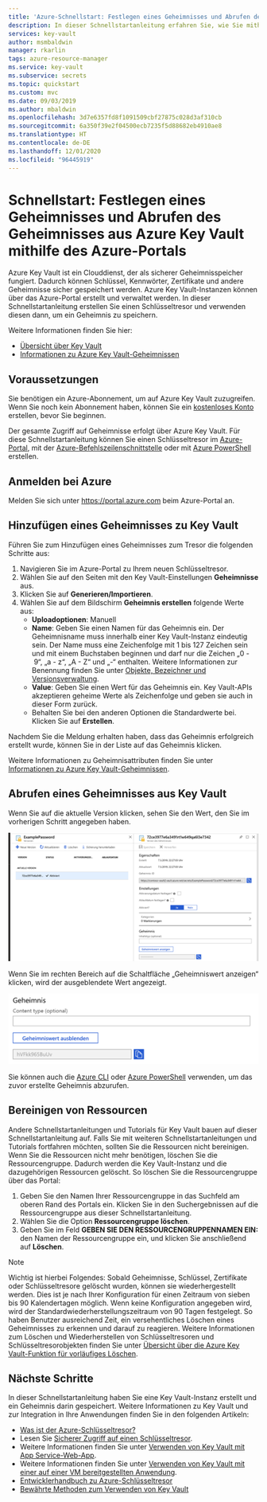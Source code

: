 ```yaml
---
title: 'Azure-Schnellstart: Festlegen eines Geheimnisses und Abrufen des Geheimnisses aus Key Vault mithilfe des Azure-Portals | Microsoft-Dokumentation'
description: In dieser Schnellstartanleitung erfahren Sie, wie Sie mithilfe des Azure-Portals ein Geheimnis in Azure Key Vault festlegen und das Geheimnis daraus abrufen.
services: key-vault
author: msmbaldwin
manager: rkarlin
tags: azure-resource-manager
ms.service: key-vault
ms.subservice: secrets
ms.topic: quickstart
ms.custom: mvc
ms.date: 09/03/2019
ms.author: mbaldwin
ms.openlocfilehash: 3d7e6357fd8f1091509cbf27875c028d3af310cb
ms.sourcegitcommit: 6a350f39e2f04500ecb7235f5d88682eb4910ae8
ms.translationtype: HT
ms.contentlocale: de-DE
ms.lasthandoff: 12/01/2020
ms.locfileid: "96445919"
---
```

# <a name="quickstart-set-and-retrieve-a-secret-from-azure-key-vault-using-the-azure-portal"></a>Schnellstart: Festlegen eines Geheimnisses und Abrufen des Geheimnisses aus Azure Key Vault mithilfe des Azure-Portals

Azure Key Vault ist ein Clouddienst, der als sicherer Geheimnisspeicher fungiert. Dadurch können Schlüssel, Kennwörter, Zertifikate und andere Geheimnisse sicher gespeichert werden. Azure Key Vault-Instanzen können über das Azure-Portal erstellt und verwaltet werden. In dieser Schnellstartanleitung erstellen Sie einen Schlüsseltresor und verwenden diesen dann, um ein Geheimnis zu speichern. 

Weitere Informationen finden Sie hier: 
- [Übersicht über Key Vault](../general/overview.md)
- [Informationen zu Azure Key Vault-Geheimnissen](about-secrets.md)

## <a name="prerequisites"></a>Voraussetzungen

Sie benötigen ein Azure-Abonnement, um auf Azure Key Vault zuzugreifen. Wenn Sie noch kein Abonnement haben, können Sie ein [kostenloses Konto](https://azure.microsoft.com/free/?WT.mc_id=A261C142F) erstellen, bevor Sie beginnen.

Der gesamte Zugriff auf Geheimnisse erfolgt über Azure Key Vault. Für diese Schnellstartanleitung können Sie einen Schlüsseltresor im [Azure-Portal](../general/quick-create-portal.md), mit der [Azure-Befehlszeilenschnittstelle](../general/quick-create-cli.md) oder mit [Azure PowerShell](../general/quick-create-powershell.md) erstellen.

## <a name="sign-in-to-azure"></a>Anmelden bei Azure

Melden Sie sich unter https://portal.azure.com beim Azure-Portal an.

## <a name="add-a-secret-to-key-vault"></a>Hinzufügen eines Geheimnisses zu Key Vault

Führen Sie zum Hinzufügen eines Geheimnisses zum Tresor die folgenden Schritte aus:

1. Navigieren Sie im Azure-Portal zu Ihrem neuen Schlüsseltresor.
1. Wählen Sie auf den Seiten mit den Key Vault-Einstellungen **Geheimnisse** aus.
1. Klicken Sie auf **Generieren/Importieren**.
1. Wählen Sie auf dem Bildschirm **Geheimnis erstellen** folgende Werte aus:
    - **Uploadoptionen**: Manuell
    - **Name**: Geben Sie einen Namen für das Geheimnis ein. Der Geheimnisname muss innerhalb einer Key Vault-Instanz eindeutig sein. Der Name muss eine Zeichenfolge mit 1 bis 127 Zeichen sein und mit einem Buchstaben beginnen und darf nur die Zeichen „0 - 9“, „a - z“, „A - Z“ und „-“ enthalten. Weitere Informationen zur Benennung finden Sie unter [Objekte, Bezeichner und Versionsverwaltung](../general/about-keys-secrets-certificates.md#objects-identifiers-and-versioning).
    - **Value**: Geben Sie einen Wert für das Geheimnis ein. Key Vault-APIs akzeptieren geheime Werte als Zeichenfolge und geben sie auch in dieser Form zurück. 
    - Behalten Sie bei den anderen Optionen die Standardwerte bei. Klicken Sie auf **Erstellen**.

Nachdem Sie die Meldung erhalten haben, dass das Geheimnis erfolgreich erstellt wurde, können Sie in der Liste auf das Geheimnis klicken. 

Weitere Informationen zu Geheimnisattributen finden Sie unter [Informationen zu Azure Key Vault-Geheimnissen](./about-secrets.md).

## <a name="retrieve-a-secret-from-key-vault"></a>Abrufen eines Geheimnisses aus Key Vault

Wenn Sie auf die aktuelle Version klicken, sehen Sie den Wert, den Sie im vorherigen Schritt angegeben haben.

![Geheimniseigenschaften](../media/quick-create-portal/current-version-hidden.png)

Wenn Sie im rechten Bereich auf die Schaltfläche „Geheimniswert anzeigen“ klicken, wird der ausgeblendete Wert angezeigt. 

![Angezeigter geheimer Wert](../media/quick-create-portal/current-version-shown.png)

Sie können auch die [Azure CLI]() oder [Azure PowerShell]() verwenden, um das zuvor erstellte Geheimnis abzurufen.

## <a name="clean-up-resources"></a>Bereinigen von Ressourcen

Andere Schnellstartanleitungen und Tutorials für Key Vault bauen auf dieser Schnellstartanleitung auf. Falls Sie mit weiteren Schnellstartanleitungen und Tutorials fortfahren möchten, sollten Sie die Ressourcen nicht bereinigen.
Wenn Sie die Ressourcen nicht mehr benötigen, löschen Sie die Ressourcengruppe. Dadurch werden die Key Vault-Instanz und die dazugehörigen Ressourcen gelöscht. So löschen Sie die Ressourcengruppe über das Portal:

1. Geben Sie den Namen Ihrer Ressourcengruppe in das Suchfeld am oberen Rand des Portals ein. Klicken Sie in den Suchergebnissen auf die Ressourcengruppe aus dieser Schnellstartanleitung.
2. Wählen Sie die Option **Ressourcengruppe löschen**.
3. Geben Sie im Feld **GEBEN SIE DEN RESSOURCENGRUPPENNAMEN EIN:** den Namen der Ressourcengruppe ein, und klicken Sie anschließend auf **Löschen**.

> [!NOTE]
> Wichtig ist hierbei Folgendes: Sobald Geheimnisse, Schlüssel, Zertifikate oder Schlüsseltresore gelöscht wurden, können sie wiederhergestellt werden. Dies ist je nach Ihrer Konfiguration für einen Zeitraum von sieben bis 90 Kalendertagen möglich. Wenn keine Konfiguration angegeben wird, wird der Standardwiederherstellungszeitraum von 90 Tagen festgelegt. So haben Benutzer ausreichend Zeit, ein versehentliches Löschen eines Geheimnisses zu erkennen und darauf zu reagieren. Weitere Informationen zum Löschen und Wiederherstellen von Schlüsseltresoren und Schlüsseltresorobjekten finden Sie unter [Übersicht über die Azure Key Vault-Funktion für vorläufiges Löschen](../general/soft-delete-overview.md).

## <a name="next-steps"></a>Nächste Schritte

In dieser Schnellstartanleitung haben Sie eine Key Vault-Instanz erstellt und ein Geheimnis darin gespeichert. Weitere Informationen zu Key Vault und zur Integration in Ihre Anwendungen finden Sie in den folgenden Artikeln:

- [Was ist der Azure-Schlüsseltresor?](../general/overview.md)
- Lesen Sie [Sicherer Zugriff auf einen Schlüsseltresor](../general/secure-your-key-vault.md).
- Weitere Informationen finden Sie unter [Verwenden von Key Vault mit App Service-Web-App](../general/tutorial-net-create-vault-azure-web-app.md).
- Weitere Informationen finden Sie unter [Verwenden von Key Vault mit einer auf einer VM bereitgestellten Anwendung](../general/tutorial-net-virtual-machine.md).
- [Entwicklerhandbuch zu Azure-Schlüsseltresor](../general/developers-guide.md)
- [Bewährte Methoden zum Verwenden von Key Vault](../general/best-practices.md)